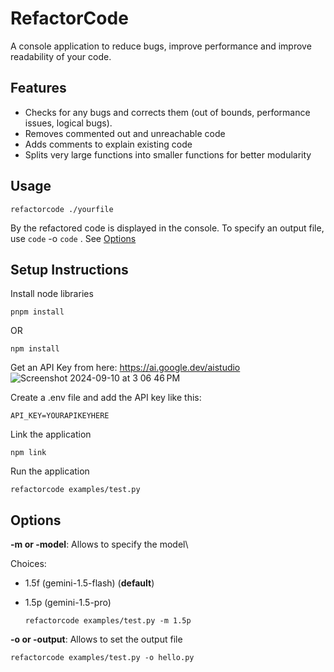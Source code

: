 # RefactorCode
A console application to reduce bugs, improve performance and improve readability of your code.

## Features
- Checks for any bugs and corrects them (out of bounds, performance issues, logical bugs).
- Removes commented out and unreachable code
- Adds comments to explain existing code
- Splits very large functions into smaller functions for better modularity

## Usage

```
refactorcode ./yourfile
```
By the refactored code is displayed in the console. To specify an output file, use `code` -o `code` . See [Options](#options)

## Setup Instructions

Install node libraries
```
pnpm install
```
OR
```
npm install
```
Get an API Key from here: https://ai.google.dev/aistudio 
![Screenshot 2024-09-10 at 3 06 46 PM](https://github.com/user-attachments/assets/958f2257-f16e-4254-ac59-d5342be36b43)

Create a .env file and add the API key like this:
```
API_KEY=YOURAPIKEYHERE
```

Link the application
```
npm link
```

Run the application
```
refactorcode examples/test.py
```

## Options

**-m or -model**: Allows to specify the model\

Choices: 
- 1.5f (gemini-1.5-flash) (**default**)
- 1.5p (gemini-1.5-pro)

  ```
  refactorcode examples/test.py -m 1.5p
  ```

**-o or -output**: Allows to set the output file 

```
refactorcode examples/test.py -o hello.py
```









